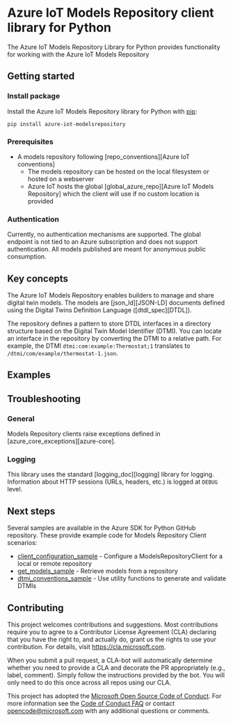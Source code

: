 # Azure IoT Models Repository client library for Python

The Azure IoT Models Repository Library for Python provides functionality for working with the Azure IoT Models Repository

## Getting started

### Install package

Install the Azure IoT Models Repository library for Python with [pip][pip]:

```Shell
pip install azure-iot-modelsrepository
```

### Prerequisites
* A models repository following [repo_conventions][Azure IoT conventions]
    * The models repository can be hosted on the local filesystem or hosted on a webserver
    * Azure IoT hosts the global [global_azure_repo][Azure IoT Models Repository] which the client will use if no custom location is provided

### Authentication
Currently, no authentication mechanisms are supported. The global endpoint is not tied to an Azure subscription and does not support authentication. All models published are meant for anonymous public consumption.

## Key concepts

The Azure IoT Models Repository enables builders to manage and share digital twin models. The models are [json_ld][JSON-LD] documents defined using the Digital Twins Definition Language ([dtdl_spec][DTDL]).

The repository defines a pattern to store DTDL interfaces in a directory structure based on the Digital Twin Model Identifier (DTMI). You can locate an interface in the repository by converting the DTMI to a relative path. For example, the DTMI `dtmi:com:example:Thermostat;1` translates to `/dtmi/com/example/thermostat-1.json`.

## Examples

## Troubleshooting

### General
Models Repository clients raise exceptions defined in [azure_core_exceptions][azure-core].

### Logging
This library uses the standard [logging_doc][logging] library for logging. Information about HTTP sessions (URLs, headers, etc.) is logged at `DEBUG` level.

## Next steps

Several samples are available in the Azure SDK for Python GitHub repository. These provide example code for Models Repository Client scenarios:

* [client_configuration_sample][client_configuration_sample] - Configure a ModelsRepositoryClient for a local or remote repository
* [get_models_sample][get_models_sample] - Retrieve models from a repository
* [dtmi_conventions_sample][dtmi_conventions_sample] - Use utility functions to generate and validate DTMIs

<!-- LINKS -->
[azure_core_exceptions]: https://github.com/Azure/azure-sdk-for-python/tree/master/sdk/core/azure-core#azure-core-library-exceptions
[client_configuration_sample]: https://github.com/Azure/azure-sdk-for-python/tree/master/sdk/modelsrepository/azure-iot-modelsrepository/samples/client_configuration_sample.py
[dtdl_spec]: https://github.com/Azure/opendigitaltwins-dtdl/blob/master/DTDL/v2/dtdlv2.md
[dtmi_conventions_sample]: https://github.com/Azure/azure-sdk-for-python/tree/master/sdk/modelsrepository/azure-iot-modelsrepository/samples/dtmi_conventions_sample.py
[get_models_sample]: https://github.com/Azure/azure-sdk-for-python/tree/master/sdk/modelsrepository/azure-iot-modelsrepository/samples/get_models_sample.py
[global_azure_repo]: https://devicemodels.azure.com/
[json_ld]: https://json-ld.org/
[logging_doc]: https://docs.python.org/3.5/library/logging.html
[pip]: https://pypi.org/project/pip/
[repo_conventions]: https://github.com/Azure/iot-plugandplay-models-tools/wiki

## Contributing
This project welcomes contributions and suggestions.  Most contributions require you to agree to a Contributor License Agreement (CLA) declaring that you have the right to, and actually do, grant us the rights to use your contribution. For details, visit https://cla.microsoft.com.

When you submit a pull request, a CLA-bot will automatically determine whether you need to provide a CLA and decorate the PR appropriately (e.g., label, comment). Simply follow the instructions provided by the bot. You will only need to do this once across all repos using our CLA.

This project has adopted the [Microsoft Open Source Code of Conduct](https://opensource.microsoft.com/codeofconduct/). For more information see the [Code of Conduct FAQ](https://opensource.microsoft.com/codeofconduct/faq/) or contact [opencode@microsoft.com](mailto:opencode@microsoft.com) with any additional questions or comments.
